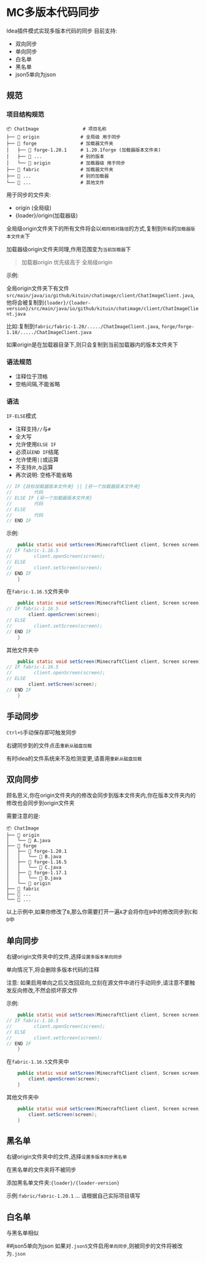 # MC多版本代码同步
Idea插件模式实现多版本代码的同步
目前支持:
- 双向同步
- 单向同步
- 白名单
- 黑名单
- json5单向为json
## 规范
### 项目结构规范
```
📦 ChatImage                # 项目名称
├── 📂 origin               # 全局级 用于同步
├── 📂 forge                # 加载器文件夹
│   ├── 📂 forge-1.20.1     # 1.20.1forge (加载器版本文件夹)
│   ├── 📂 ...              # 别的版本
│   └── 📂 origin           # 加载器级 用于同步
├── 📂 fabric               # 加载器文件夹
├── 📂 ...                  # 别的加载器
└── 📜 ...                  # 其他文件
```

用于同步的文件夹:
- origin (全局级)
- {loader}/origin(加载器级)

全局级origin文件夹下的所有文件将会以`相同相对路径`的方式,复制到`所有`的`加载器版本文件夹`下

加载器级origin文件夹同理,作用范围变为`当前加载器`下

> 加载器origin 优先级高于 全局级origin

示例:

全局origin文件夹下有文件`src/main/java/io/github/kituin/chatimage/client/ChatImageClient.java`,他将会被复制到`{loader}/{loader-version}/src/main/java/io/github/kituin/chatimage/client/ChatImageClient.java`

比如:复制到`fabric/fabric-1.20/...../ChatImageClient.java`, `forge/forge-1.18/...../ChatImageClient.java`

如果origin是在加载器目录下,则只会复制到当前加载器内的版本文件夹下

### 语法规范
- 注释位于顶格
- 空格间隔,不能省略

### 语法
`IF-ELSE`模式
- 注释支持`//`与`#`
- 全大写
- 允许使用`ELSE IF`
- 必须以`END IF`结尾
- 允许使用`||`或运算
- 不支持`非`,`与`运算
- 再次说明: 空格不能省略
```java
// IF {目标加载器版本文件夹} || {另一个加载器版本文件夹}
//        代码
// ELSE IF {另一个加载器版本文件夹}
//        代码
// ELSE
//        代码
// END IF
```
示例:
```java
    public static void setScreen(MinecraftClient client, Screen screen) {
// IF fabric-1.16.5
//        client.openScreen(screen);
// ELSE
//        client.setScreen(screen);
// END IF
    }
```
在`fabric-1.16.5`文件夹中
```java
    public static void setScreen(MinecraftClient client, Screen screen) {
// IF fabric-1.16.5
        client.openScreen(screen);
// ELSE
//        client.setScreen(screen);
// END IF
    }
```
其他文件夹中
```java
    public static void setScreen(MinecraftClient client, Screen screen) {
// IF fabric-1.16.5
//        client.openScreen(screen);
// ELSE
        client.setScreen(screen);
// END IF
    }
```

## 手动同步
`Ctrl+S`手动保存即可触发同步

右键同步到的文件点击`重新从磁盘加载`

有时idea的文件系统来不及检测变更,请善用`重新从磁盘加载`

## 双向同步
顾名思义,你在origin文件夹内的修改会同步到版本文件夹内,你在版本文件夹内的修改也会同步到origin文件夹

需要注意的是:
```
📦 ChatImage                
├── 📂 origin               
│   └── 📜 A.java           
├── 📂 forge               
│   ├── 📂 forge-1.20.1
│   │   └── 📜 B.java     
│   ├── 📂 forge-1.16.5
│   │   └── 📜 C.java    
│   ├── 📂 forge-1.17.1
│   │   └── 📜 D.java           
│   └── 📂 origin           
├── 📂 fabric               
├── 📂 ...                  
└── 📜 ...                  
```
以上示例中,如果你修改了`B`,那么你需要打开一遍`A`才会将你在`B`中的修改同步到`C`和`D`中

## 单向同步
右键origin文件夹中的文件,选择`设置多版本单向同步`

单向情况下,将会删除多版本代码的注释

注意: 如果启用单向之后又改回双向,立刻在源文件中进行手动同步,请注意不要触发反向修改,不然会损坏原文件

示例:
```java
    public static void setScreen(MinecraftClient client, Screen screen) {
// IF fabric-1.16.5
//        client.openScreen(screen);
// ELSE
//        client.setScreen(screen);
// END IF
    }
```
在`fabric-1.16.5`文件夹中
```java
    public static void setScreen(MinecraftClient client, Screen screen) {
        client.openScreen(screen);
    }
```
其他文件夹中
```java
    public static void setScreen(MinecraftClient client, Screen screen) {
        client.setScreen(screen);
    }
```
## 黑名单

右键origin文件夹中的文件,选择`设置多版本同步黑名单`

在黑名单的文件夹将不被同步

添加黑名单文件夹:`{loader}/{loader-version}`

示例:`fabric/fabric-1.20.1` ... 请根据自己实际项目填写

## 白名单
与黑名单相似

##json5单向为json
如果对`.json5`文件启用`单向同步`,则被同步的文件将被改为`.json`

